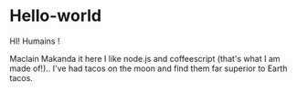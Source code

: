# Hello-world


HI! Humains !

Maclain Makanda it here I like node.js and coffeescript (that's  what I am made of!)..
I've had tacos on the moon and find them far superior to Earth tacos.
